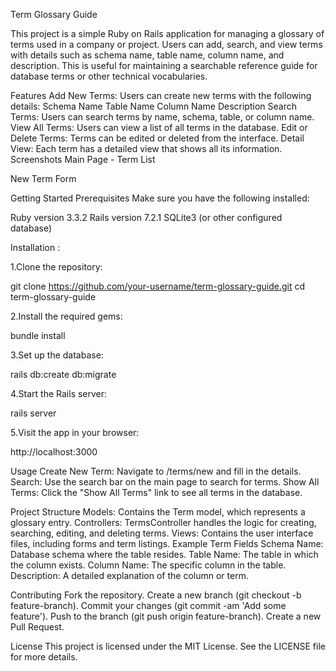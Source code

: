 Term Glossary Guide

This project is a simple Ruby on Rails application for managing a glossary of terms used in a company or project. Users can add, search, and view terms with details such as schema name, table name, column name, and description. This is useful for maintaining a searchable reference guide for database terms or other technical vocabularies.

Features
Add New Terms: Users can create new terms with the following details:
Schema Name
Table Name
Column Name
Description
Search Terms: Users can search terms by name, schema, table, or column name.
View All Terms: Users can view a list of all terms in the database.
Edit or Delete Terms: Terms can be edited or deleted from the interface.
Detail View: Each term has a detailed view that shows all its information.
Screenshots
Main Page - Term List

New Term Form

Getting Started
Prerequisites
Make sure you have the following installed:

Ruby version 3.3.2
Rails version 7.2.1
SQLite3 (or other configured database)

Installation :

1.Clone the repository:

git clone https://github.com/your-username/term-glossary-guide.git
cd term-glossary-guide

2.Install the required gems:

bundle install

3.Set up the database:

rails db:create db:migrate

4.Start the Rails server:

rails server

5.Visit the app in your browser:

http://localhost:3000

Usage
Create New Term: Navigate to /terms/new and fill in the details.
Search: Use the search bar on the main page to search for terms.
Show All Terms: Click the "Show All Terms" link to see all terms in the database.

Project Structure
Models: Contains the Term model, which represents a glossary entry.
Controllers: TermsController handles the logic for creating, searching, editing, and deleting terms.
Views: Contains the user interface files, including forms and term listings.
Example Term Fields
Schema Name: Database schema where the table resides.
Table Name: The table in which the column exists.
Column Name: The specific column in the table.
Description: A detailed explanation of the column or term.

Contributing
Fork the repository.
Create a new branch (git checkout -b feature-branch).
Commit your changes (git commit -am 'Add some feature').
Push to the branch (git push origin feature-branch).
Create a new Pull Request.

License
This project is licensed under the MIT License. See the LICENSE file for more details.




